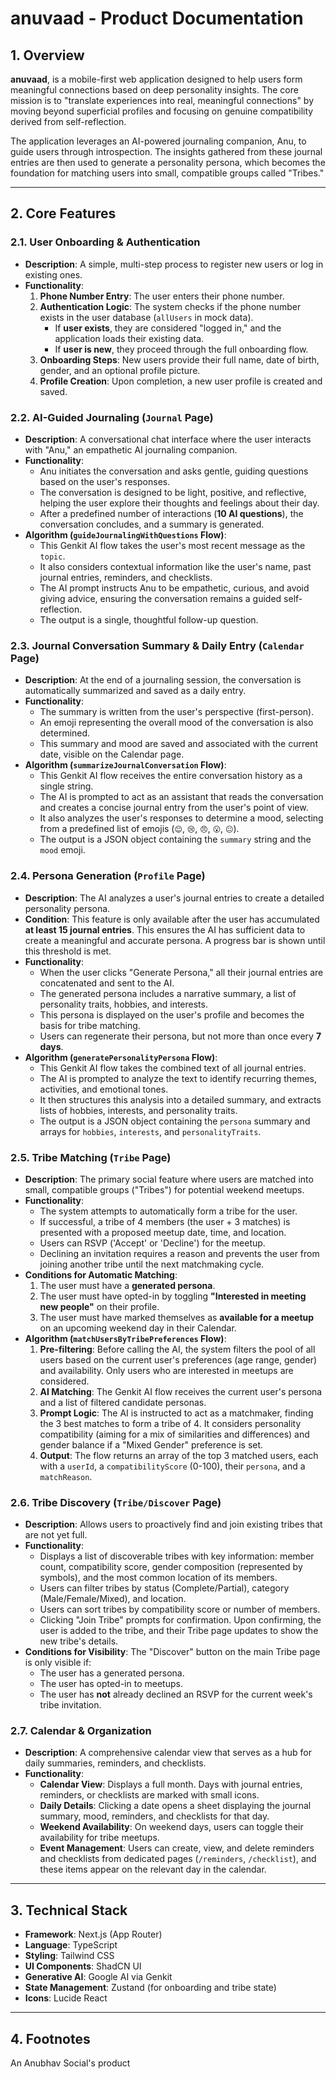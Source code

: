 # anuvaad - Product Documentation

## 1. Overview

**anuvaad**, is a mobile-first web application designed to help users form meaningful connections based on deep personality insights. The core mission is to "translate experiences into real, meaningful connections" by moving beyond superficial profiles and focusing on genuine compatibility derived from self-reflection.

The application leverages an AI-powered journaling companion, Anu, to guide users through introspection. The insights gathered from these journal entries are then used to generate a personality persona, which becomes the foundation for matching users into small, compatible groups called "Tribes."

---

## 2. Core Features

### 2.1. User Onboarding & Authentication

-   **Description**: A simple, multi-step process to register new users or log in existing ones.
-   **Functionality**:
    1.  **Phone Number Entry**: The user enters their phone number.
    2.  **Authentication Logic**: The system checks if the phone number exists in the user database (`allUsers` in mock data).
        -   If **user exists**, they are considered "logged in," and the application loads their existing data.
        -   If **user is new**, they proceed through the full onboarding flow.
    3.  **Onboarding Steps**: New users provide their full name, date of birth, gender, and an optional profile picture.
    4.  **Profile Creation**: Upon completion, a new user profile is created and saved.

### 2.2. AI-Guided Journaling (`Journal` Page)

-   **Description**: A conversational chat interface where the user interacts with "Anu," an empathetic AI journaling companion.
-   **Functionality**:
    -   Anu initiates the conversation and asks gentle, guiding questions based on the user's responses.
    -   The conversation is designed to be light, positive, and reflective, helping the user explore their thoughts and feelings about their day.
    -   After a predefined number of interactions (**10 AI questions**), the conversation concludes, and a summary is generated.
-   **Algorithm (`guideJournalingWithQuestions` Flow)**:
    -   This Genkit AI flow takes the user's most recent message as the `topic`.
    -   It also considers contextual information like the user's name, past journal entries, reminders, and checklists.
    -   The AI prompt instructs Anu to be empathetic, curious, and avoid giving advice, ensuring the conversation remains a guided self-reflection.
    -   The output is a single, thoughtful follow-up question.

### 2.3. Journal Conversation Summary & Daily Entry (`Calendar` Page)

-   **Description**: At the end of a journaling session, the conversation is automatically summarized and saved as a daily entry.
-   **Functionality**:
    -   The summary is written from the user's perspective (first-person).
    -   An emoji representing the overall mood of the conversation is also determined.
    -   This summary and mood are saved and associated with the current date, visible on the Calendar page.
-   **Algorithm (`summarizeJournalConversation` Flow)**:
    -   This Genkit AI flow receives the entire conversation history as a single string.
    -   The AI is prompted to act as an assistant that reads the conversation and creates a concise journal entry from the user's point of view.
    -   It also analyzes the user's responses to determine a mood, selecting from a predefined list of emojis (`😊`, `😢`, `😠`, `😮`, `😐`).
    -   The output is a JSON object containing the `summary` string and the `mood` emoji.

### 2.4. Persona Generation (`Profile` Page)

-   **Description**: The AI analyzes a user's journal entries to create a detailed personality persona.
-   **Condition**: This feature is only available after the user has accumulated **at least 15 journal entries**. This ensures the AI has sufficient data to create a meaningful and accurate persona. A progress bar is shown until this threshold is met.
-   **Functionality**:
    -   When the user clicks "Generate Persona," all their journal entries are concatenated and sent to the AI.
    -   The generated persona includes a narrative summary, a list of personality traits, hobbies, and interests.
    -   This persona is displayed on the user's profile and becomes the basis for tribe matching.
    -   Users can regenerate their persona, but not more than once every **7 days**.
-   **Algorithm (`generatePersonalityPersona` Flow)**:
    -   This Genkit AI flow takes the combined text of all journal entries.
    -   The AI is prompted to analyze the text to identify recurring themes, activities, and emotional tones.
    -   It then structures this analysis into a detailed summary, and extracts lists of hobbies, interests, and personality traits.
    -   The output is a JSON object containing the `persona` summary and arrays for `hobbies`, `interests`, and `personalityTraits`.

### 2.5. Tribe Matching (`Tribe` Page)

-   **Description**: The primary social feature where users are matched into small, compatible groups ("Tribes") for potential weekend meetups.
-   **Functionality**:
    -   The system attempts to automatically form a tribe for the user.
    -   If successful, a tribe of 4 members (the user + 3 matches) is presented with a proposed meetup date, time, and location.
    -   Users can RSVP ('Accept' or 'Decline') for the meetup.
    -   Declining an invitation requires a reason and prevents the user from joining another tribe until the next matchmaking cycle.
-   **Conditions for Automatic Matching**:
    1.  The user must have a **generated persona**.
    2.  The user must have opted-in by toggling **"Interested in meeting new people"** on their profile.
    3.  The user must have marked themselves as **available for a meetup** on an upcoming weekend day in their Calendar.
-   **Algorithm (`matchUsersByTribePreferences` Flow)**:
    1.  **Pre-filtering**: Before calling the AI, the system filters the pool of all users based on the current user's preferences (age range, gender) and availability. Only users who are interested in meetups are considered.
    2.  **AI Matching**: The Genkit AI flow receives the current user's persona and a list of filtered candidate personas.
    3.  **Prompt Logic**: The AI is instructed to act as a matchmaker, finding the 3 best matches to form a tribe of 4. It considers personality compatibility (aiming for a mix of similarities and differences) and gender balance if a "Mixed Gender" preference is set.
    4.  **Output**: The flow returns an array of the top 3 matched users, each with a `userId`, a `compatibilityScore` (0-100), their `persona`, and a `matchReason`.

### 2.6. Tribe Discovery (`Tribe/Discover` Page)

-   **Description**: Allows users to proactively find and join existing tribes that are not yet full.
-   **Functionality**:
    -   Displays a list of discoverable tribes with key information: member count, compatibility score, gender composition (represented by symbols), and the most common location of its members.
    -   Users can filter tribes by status (Complete/Partial), category (Male/Female/Mixed), and location.
    -   Users can sort tribes by compatibility score or number of members.
    -   Clicking "Join Tribe" prompts for confirmation. Upon confirming, the user is added to the tribe, and their Tribe page updates to show the new tribe's details.
-   **Conditions for Visibility**: The "Discover" button on the main Tribe page is only visible if:
    -   The user has a generated persona.
    -   The user has opted-in to meetups.
    -   The user has **not** already declined an RSVP for the current week's tribe invitation.

### 2.7. Calendar & Organization

-   **Description**: A comprehensive calendar view that serves as a hub for daily summaries, reminders, and checklists.
-   **Functionality**:
    -   **Calendar View**: Displays a full month. Days with journal entries, reminders, or checklists are marked with small icons.
    -   **Daily Details**: Clicking a date opens a sheet displaying the journal summary, mood, reminders, and checklists for that day.
    -   **Weekend Availability**: On weekend days, users can toggle their availability for tribe meetups.
    -   **Event Management**: Users can create, view, and delete reminders and checklists from dedicated pages (`/reminders`, `/checklist`), and these items appear on the relevant day in the calendar.

---

## 3. Technical Stack

-   **Framework**: Next.js (App Router)
-   **Language**: TypeScript
-   **Styling**: Tailwind CSS
-   **UI Components**: ShadCN UI
-   **Generative AI**: Google AI via Genkit
-   **State Management**: Zustand (for onboarding and tribe state)
-   **Icons**: Lucide React

---
## 4. Footnotes

An Anubhav Social's product
